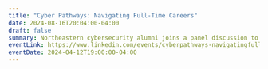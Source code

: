 ```yaml
---
title: "Cyber Pathways: Navigating Full-Time Careers"
date: 2024-08-16T20:04:00-04:00
draft: false
summary: Northeastern cybersecurity alumni joins a panel discussion to share their paths to securing full-time positions. 
eventLink: https://www.linkedin.com/events/cyberpathways-navigatingfull-ti7182188625147613185/
eventDate: 2024-04-12T19:00:00-04:00
---
```

